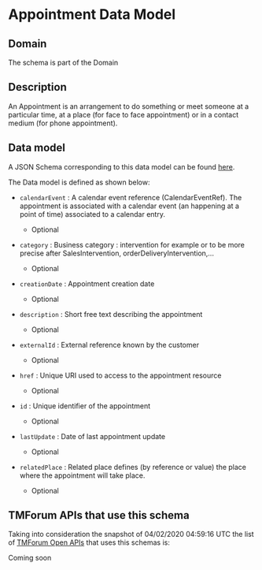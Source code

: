 # Appointment Data Model

## Domain

The  schema is part of the  Domain

## Description

An Appointment is an arrangement to do something or meet someone at a particular time, at a place (for face to face appointment) or in a contact medium (for phone appointment).

## Data model

A JSON Schema corresponding to this data model can be found
[here](https://github.com/tmforum-rand/schemas/blob/candidates/Customer/Appointment.schema.json).

The Data model is defined as shown below:

- `calendarEvent` : A calendar event reference (CalendarEventRef). The appointment is associated with a calendar event (an happening at a point of time) associated to a calendar entry.

  - Optional


- `category` : Business category : intervention for example or to be more precise after SalesIntervention, orderDeliveryIntervention,...

  - Optional


- `creationDate` : Appointment creation date

  - Optional


- `description` : Short free text describing the appointment

  - Optional


- `externalId` : External reference known by the customer

  - Optional


- `href` : Unique URI used to access to the appointment resource

  - Optional


- `id` : Unique identifier of the appointment

  - Optional


- `lastUpdate` : Date of last appointment update

  - Optional


- `relatedPlace` : Related place defines (by reference or value) the place where the appointment will take place.

  - Optional






## TMForum APIs that use this schema

Taking into consideration the snapshot of 04/02/2020 04:59:16 UTC the list of [TMForum Open APIs](https://www.tmforum.org/open-apis/) that uses this schemas is:

Coming soon